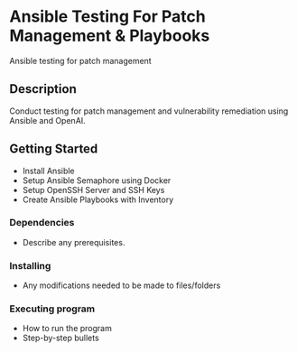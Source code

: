 # Ansible Testing For Patch Management & Playbooks

Ansible testing for patch management
 
## Description

Conduct testing for patch management and vulnerability remediation using Ansible and OpenAI.

## Getting Started

* Install Ansible
* Setup Ansible Semaphore using Docker 
* Setup OpenSSH Server and SSH Keys
* Create Ansible Playbooks with Inventory 

### Dependencies

* Describe any prerequisites.

### Installing

* Any modifications needed to be made to files/folders

### Executing program

* How to run the program
* Step-by-step bullets
